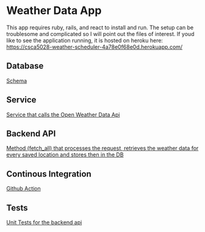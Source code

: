 # Weather Data App
This app requires ruby, rails, and react to install and run.
The setup can be troublesome and complicated so I will point out the files of interest.
If youd like to see the application running, it is hosted on heroku here:
https://csca5028-weather-scheduler-4a78e0f68e0d.herokuapp.com/

## Database
[Schema](./db/schema.rb)

## Service
[Service that calls the Open Weather Data Api](./app/services/open_weather_map_service.rb)

## Backend API
[Method (fetch_all) that processes the request, retrieves the weather data for every saved location and stores then in the DB](./app/controllers/api/v1/locations_controller.rb#fetch_all)

## Continous Integration
[Github Action](./.github/workflows/ruby.yml)

## Tests
[Unit Tests for the backend api](./spec/controllers/api/v1/locations_controller_spec.rb)
